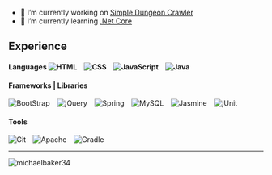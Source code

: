 <!--
    <img alt="" style="margin-right: 10px;"
         src="https://img.shields.io/badge/?logo=&logoColor=white&style=flat-square">

-->

- 🔭 I’m currently working on [Simple Dungeon Crawler](https://github.com/michaelbaker34/SimpleDungeonCrawler)
- 🌱 I’m currently learning [.Net Core](https://docs.microsoft.com/en-us/dotnet/core/introduction)

<span>
<h2> Experience
<h4> Languages </>
    <img alt="HTML" style="margin-right: 10px;"
         src="https://img.shields.io/badge/HTML-E34F26?logo=html5&logoColor=white&style=flat-square">
    <img alt="CSS" style="margin-right: 10px;"
         src="https://img.shields.io/badge/CSS-1572B6?logo=css3&logoColor=white&style=flat-square">
    <img alt="JavaScript" style="margin-right: 10px;"
         src="https://img.shields.io/badge/JavaScript-363636?logo=javascript&style=flat-square">
    <img alt="Java" style="margin-right: 10px;"
         src="https://img.shields.io/badge/Java-ED872D?logo=java&logoColor=white&style=flat-square">

  <h4> Frameworks | Libraries </h5>
    <img alt="BootStrap" style="margin-right: 10px;"
         src="https://img.shields.io/badge/Bootstrap-563D7C?logo=bootstrap&logoColor=white&style=flat-square">
    <img alt="jQuery" style="margin-right: 10px;"
         src="https://img.shields.io/badge/jQuery-0769AD?logo=jquery&logoColor=white&style=flat-square">
    <img alt="Spring" style="margin-right: 10px;"
         src="https://img.shields.io/badge/Spring-6DB33F?logo=spring&logoColor=white&style=flat-square">
    <img alt="MySQL" style="margin-right: 10px;"
         src="https://img.shields.io/badge/MySQL-4479a1?logo=mysql&logoColor=white&style=flat-square">
    <img alt="Jasmine" style="margin-right: 10px;"
          src="https://img.shields.io/badge/Jasmine-8A4182?logo=jasmine&logoColor=white&style=flat-square">
    <img alt="jUnit" style="margin-right: 10px;"
         src="https://img.shields.io/badge/jUnit-25a162?logo=junit5&logoColor=white&style=flat-square">
         
  <h4> Tools </h5>
    <img alt="Git" style="margin-right: 10px;"
         src="https://img.shields.io/badge/Git-f14e32?logo=git&logoColor=white&style=flat-square">
    <img alt="Apache" style="margin-right: 10px;"
         src="https://img.shields.io/badge/Apache-00000F?logo=apache&logoColor=white&style=flat-square">
    <img alt="Gradle" style="margin-right: 10px;"
         src="https://img.shields.io/badge/Gradle-033c49?logo=gradle&logoColor=white&style=flat-square">
</span>

<br>

---
<!-- Most Used Languages Banner -->
<span>
  <img alt="michaelbaker34"
       src="https://github-readme-stats.vercel.app/api/top-langs/?username=michaelbaker34&theme=github_dark&layout=compact"/>
</span>
